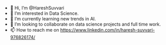 - 👋 Hi, I’m @HareshSuvvari
- 👀 I’m interested in Data Science.
- 🌱 I’m currently learning new trends in AI.
- 💞️ I’m looking to collaborate on data science projects and full time work.
- 📫 How to reach me on https://www.linkedin.com/in/haresh-suvvari-976826174/
<!---
HarishSuvvari/HarishSuvvari is a ✨ special ✨ repository because its `README.md` (this file) appears on your GitHub profile.
You can click the Preview link to take a look at your changes.
--->
